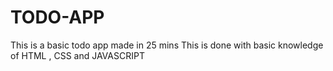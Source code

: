 # TODO-APP
This is a basic todo app made in 25 mins
This is done with basic knowledge of HTML , CSS and JAVASCRIPT
